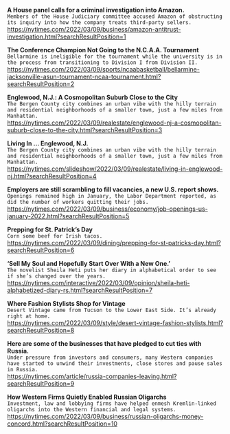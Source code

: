 **A House panel calls for a criminal investigation into Amazon.**\
`Members of the House Judiciary committee accused Amazon of obstructing its inquiry into how the company treats third-party sellers.`\
https://nytimes.com/2022/03/09/business/amazon-antitrust-investigation.html?searchResultPosition=1

**The Conference Champion Not Going to the N.C.A.A. Tournament**\
`Bellarmine is ineligible for the tournament while the university is in the process from transitioning to Division I from Division II.`\
https://nytimes.com/2022/03/09/sports/ncaabasketball/bellarmine-jacksonville-asun-tournament-ncaa-tournament.html?searchResultPosition=2

**Englewood, N.J.: A Cosmopolitan Suburb Close to the City**\
`The Bergen County city combines an urban vibe with the hilly terrain and residential neighborhoods of a smaller town, just a few miles from Manhattan.`\
https://nytimes.com/2022/03/09/realestate/englewood-nj-a-cosmopolitan-suburb-close-to-the-city.html?searchResultPosition=3

**Living In ... Englewood, N.J.**\
`The Bergen County city combines an urban vibe with the hilly terrain and residential neighborhoods of a smaller town, just a few miles from Manhattan.`\
https://nytimes.com/slideshow/2022/03/09/realestate/living-in-englewood-nj.html?searchResultPosition=4

**Employers are still scrambling to fill vacancies, a new U.S. report shows.**\
`Openings remained high in January, the Labor Department reported, as did the number of workers quitting their jobs.`\
https://nytimes.com/2022/03/09/business/economy/job-openings-us-january-2022.html?searchResultPosition=5

**Prepping for St. Patrick’s Day**\
`Corn some beef for Irish tacos.`\
https://nytimes.com/2022/03/09/dining/prepping-for-st-patricks-day.html?searchResultPosition=6

**‘Sell My Soul and Hopefully Start Over With a New One.’**\
`The novelist Sheila Heti puts her diary in alphabetical order to see if she’s changed over the years.`\
https://nytimes.com/interactive/2022/03/09/opinion/sheila-heti-alphabetized-diary-rs.html?searchResultPosition=7

**Where Fashion Stylists Shop for Vintage**\
`Desert Vintage came from Tucson to the Lower East Side. It’s already right at home.`\
https://nytimes.com/2022/03/09/style/desert-vintage-fashion-stylists.html?searchResultPosition=8

**Here are some of the businesses that have pledged to cut ties with Russia.**\
`Under pressure from investors and consumers, many Western companies have started to unwind their investments, close stores and pause sales in Russia.`\
https://nytimes.com/article/russia-companies-leaving.html?searchResultPosition=9

**How Western Firms Quietly Enabled Russian Oligarchs**\
`Investment, law and lobbying firms have helped enmesh Kremlin-linked oligarchs into the Western financial and legal systems.`\
https://nytimes.com/2022/03/09/business/russian-oligarchs-money-concord.html?searchResultPosition=10

